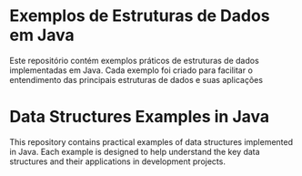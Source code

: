 # Exemplos de Estruturas de Dados em Java

Este repositório contém exemplos práticos de estruturas de dados implementadas em Java. Cada exemplo foi criado para facilitar o entendimento das principais estruturas de dados e suas aplicações

# Data Structures Examples in Java

This repository contains practical examples of data structures implemented in Java. Each example is designed to help understand the key data structures and their applications in development projects.


